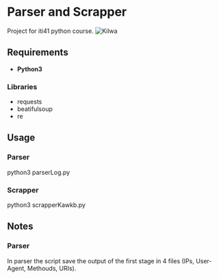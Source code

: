 # Parser and Scrapper
Project for iti41 python course.
![Kilwa](https://www10.0zz0.com/2021/03/08/00/910414352.jpg)
## Requirements
- **Python3**
### Libraries
- requests
- beatifulsoup
- re

## Usage
### Parser
python3 parserLog.py

### Scrapper
python3 scrapperKawkb.py

## Notes
### Parser
In parser the script save the output of the first stage in 4 files (IPs, User-Agent, Methouds, URIs).
